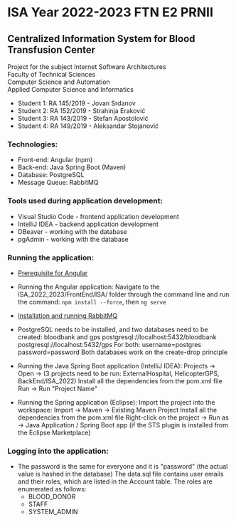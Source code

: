 # ISA Year 2022-2023 FTN E2 PRNII
## Centralized Information System for Blood Transfusion Center
Project for the subject Internet Software Architectures  
Faculty of Technical Sciences  
Computer Science and Automation  
Applied Computer Science and Informatics  

* Student 1: RA 145/2019 - Jovan Srdanov
* Student 2: RA 152/2019 - Strahinja Eraković
* Student 3: RA 143/2019 - Stefan Apostolović
* Student 4: RA 149/2019 - Aleksandar Stojanović

### Technologies:
* Front-end: Angular (npm)
* Back-end: Java Spring Boot (Maven)
* Database: PostgreSQL
* Message Queue: RabbitMQ

### Tools used during application development:
* Visual Studio Code - frontend application development
* IntelliJ IDEA - backend application development
* DBeaver - working with the database
* pgAdmin - working with the database

### Running the application:
* [Prerequisite for Angular](https://angular.io/guide/setup-local#prerequisites)
* Running the Angular application: Navigate to the ISA_2022_2023/FrontEnd/ISA/ folder through the command line and run the command: `npm install --force`, then `ng serve`

* [Installation and running RabbitMQ](https://www.youtube.com/watch?v=V9DWKbalbWQ)

* PostgreSQL needs to be installed, and two databases need to be created: bloodbank and gps
postgresql://localhost:5432/bloodbank
postgresql://localhost:5432/gps
For both:
username=postgres
password=password
Both databases work on the create-drop principle

* Running the Java Spring Boot application (IntelliJ IDEA):
Projects -> Open -> (3 projects need to be run: ExternalHospital, HelicopterGPS, BackEnd/ISA_2022)
Install all the dependencies from the pom.xml file
Run -> Run "Project Name"

* Running the Spring application (Eclipse):
Import the project into the workspace: Import -> Maven -> Existing Maven Project
Install all the dependencies from the pom.xml file
Right-click on the project -> Run as -> Java Application / Spring Boot app (if the STS plugin is installed from the Eclipse Marketplace)

### Logging into the application:
* The password is the same for everyone and it is "password" (the actual value is hashed in the database)
The data.sql file contains user emails and their roles, which are listed in the Account table. The roles are enumerated as follows:
  - BLOOD_DONOR
  - STAFF
  - SYSTEM_ADMIN
